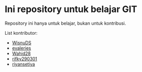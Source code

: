 # Ini repository untuk belajar GIT

Repository ini hanya untuk belajar, bukan untuk kontribusi.


List kontributor:

- [WisnuDS](https://github.com/WisnuDS)
- [evaleries](https://github.com/evaleries)
- [Wahid28](https://github.com/Wahid28)
- [rifky290301](https://github.com/rifky290301)
- [riyansetiya](https://github.com/riyansetiyadi)

